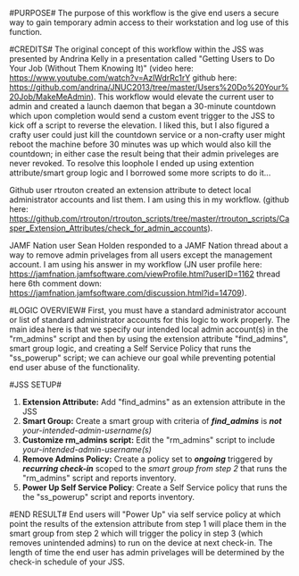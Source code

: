 #PURPOSE#
The purpose of this workflow is the give end users a secure way to gain temporary admin access to their workstation and log use of this function.

#CREDITS#
The original concept of this workflow within the JSS was presented by Andrina Kelly in a presentation called "Getting Users to Do Your Job (Without Them Knowing It)" (video here: https://www.youtube.com/watch?v=AzlWdrRc1rY github here: https://github.com/andrina/JNUC2013/tree/master/Users%20Do%20Your%20Job/MakeMeAdmin). This workflow would elevate the current user to admin and created a launch daemon that began a 30-minute countdown which upon completion would send a custom event trigger to the JSS to kick off a script to reverse the elevation. I liked this, but I also figured a crafty user could just kill the countdown service or a non-crafty user might reboot the machine before 30 minutes was up which would also kill the countdown; in either case the result being that their admin priveleges are never revoked. To resolve this loophole I ended up using extention attribute/smart group logic and I borrowed some more scripts to do it...

Github user rtrouton created an extension attribute to detect local administrator accounts and list them. I am using this in my workflow. (github here: https://github.com/rtrouton/rtrouton_scripts/tree/master/rtrouton_scripts/Casper_Extension_Attributes/check_for_admin_accounts).

JAMF Nation user Sean Holden responded to a JAMF Nation thread about a way to remove admin privelages from all users except the management account. I am using his answer in my workflow (JN user profile here: https://jamfnation.jamfsoftware.com/viewProfile.html?userID=1162 thread here 6th comment down: https://jamfnation.jamfsoftware.com/discussion.html?id=14709).


#LOGIC OVERVIEW#
First, you must have a standard administrator account or list of standard administrator accounts for this logic to work properly. The main idea here is that we specify our intended local admin account(s) in the "rm_admins" script and then by using the extension attribute "find_admins", smart group logic, and creating a Self Service Policy that runs the "ss_powerup" script; we can achieve our goal while preventing potential end user abuse of the functionality.

#JSS SETUP#
1. **Extension Attribute:** Add "find_admins" as an extension attribute in the JSS
2. **Smart Group:** Create a smart group with criteria of **_find_admins_** is **_not_** *your-intended-admin-username(s)*
3. **Customize rm_admins script:** Edit the "rm_admins" script to include *your-intended-admin-username(s)*
4. **Remove Admins Policy:** Create a policy set to **_ongoing_** triggered by **_recurring check-in_** scoped to the *smart group from step 2* that runs the "rm_admins" script and reports inventory.
5. **Power Up Self Service Policy**: Create a Self Service policy that runs the the "ss_powerup" script and reports inventory.

#END RESULT#
End users will "Power Up" via self service policy at which point the results of the extension attribute from step 1 will place them in the smart group from step 2 which will trigger the policy in step 3 (which removes unintended admins) to run on the device at next check-in. The length of time the end user has admin privelages will be determined by the check-in schedule of your JSS.
